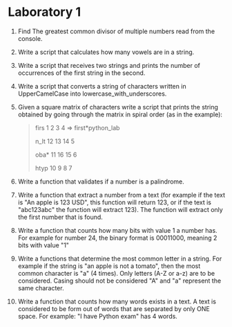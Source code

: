 # Laboratory 1

1. Find The greatest common divisor of multiple numbers read from the console.

2. Write a script that calculates how many vowels are in a string.

3. Write a script that receives two strings and prints the number of occurrences of the first string in the second.

4. Write a script that converts a string of characters written in UpperCamelCase into lowercase_with_underscores.

5. Given a square matrix of characters write a script that prints the string obtained by going through the matrix in spiral order (as in the example):

   > firs 1 2 3 4 => first\*python_lab
   >
   > n_lt 12 13 14 5
   >
   > oba\* 11 16 15 6
   >
   > htyp 10 9 8 7

6. Write a function that validates if a number is a palindrome.

7. Write a function that extract a number from a text (for example if the text is "An apple is 123 USD", this function will return 123, or if the text is "abc123abc" the function will extract 123). The function will extract only the first number that is found.

8. Write a function that counts how many bits with value 1 a number has. For example for number 24, the binary format is 00011000, meaning 2 bits with value "1"

9. Write a functions that determine the most common letter in a string. For example if the string is "an apple is not a tomato", then the most common character is "a" (4 times). Only letters (A-Z or a-z) are to be considered. Casing should not be considered "A" and "a" represent the same character.

10. Write a function that counts how many words exists in a text. A text is considered to be form out of words that are separated by only ONE space. For example: "I have Python exam" has 4 words.

